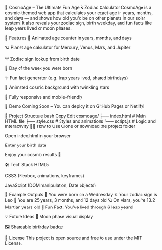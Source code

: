 🌌 CosmoAge – The Ultimate Fun Age & Zodiac Calculator
CosmoAge is a cosmic-themed web app that calculates your exact age in years, months, and days — and shows how old you'd be on other planets in our solar system! It also reveals your zodiac sign, birth weekday, and fun facts like leap years lived or moon phases.

🚀 Features
🔢 Animated age counter in years, months, and days

🪐 Planet age calculator for Mercury, Venus, Mars, and Jupiter

♈ Zodiac sign lookup from birth date

📅 Day of the week you were born

✨ Fun fact generator (e.g. leap years lived, shared birthdays)

🎨 Animated cosmic background with twinkling stars

📱 Fully responsive and mobile-friendly

📸 Demo
Coming Soon – You can deploy it on GitHub Pages or Netlify!

📁 Project Structure
bash
Copy
Edit
cosmoage/
├── index.html       # Main HTML file
├── style.css        # Styles and animations
└── script.js        # Logic and interactivity
🧑‍💻 How to Use
Clone or download the project folder

Open index.html in your browser

Enter your birth date

Enjoy your cosmic results 🌠

🛠️ Tech Stack
HTML5

CSS3 (Flexbox, animations, keyframes)

JavaScript (DOM manipulation, Date objects)

🌠 Example Outputs
👶 You were born on a Wednesday
♌ Your zodiac sign is Leo
🔢 You are 25 years, 3 months, and 12 days old
🪐 On Mars, you're 13.2 Martian years old
🎉 Fun Fact: You’ve lived through 6 leap years!

💡 Future Ideas
🌙 Moon phase visual display

🖼 Shareable birthday badge



📝 License
This project is open source and free to use under the MIT License.
